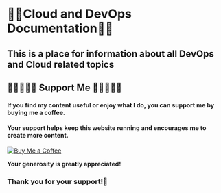 # **👨‍💻Cloud and DevOps Documentation👩‍💻**

## This is a place for information about all DevOps and Cloud related topics

## 🔹🔹🔹🔹🙏 Support Me 🙏🔹🔹🔹🔹

#### If you find my content useful or enjoy what I do, you can support me by buying me a coffee.

#### Your support helps keep this website running and encourages me to create more content.

[![Buy Me a Coffee](https://www.buymeacoffee.com/assets/img/custom_images/orange_img.png)](https://www.buymeacoffee.com/sawanchokso)

**Your generosity is greatly appreciated!**

### **Thank you for your support!💚**
